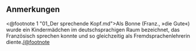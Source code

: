 <h2>Anmerkungen</h2>

<@footnote 1 "01_Der sprechende Kopf.md">Als Bonne (Franz., »die Gute«) wurde
ein Kindermädchen im deutschsprachigen Raum bezeichnet, das Französisch
sprechen konnte und so gleichzeitig als Fremdsprachenlehrerin
diente.</@footnote>
